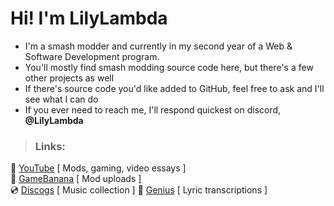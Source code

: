 # Hi! I'm LilyLambda 

- I'm a smash modder and currently in my second year of a Web & Software Development program.
- You'll mostly find smash modding source code here, but there's a few other projects as well
- If there's source code you'd like added to GitHub, feel free to ask and I'll see what I can do
- If you ever need to reach me, I'll respond quickest on discord, **@LilyLambda**

>### Links:
🎥 [YouTube](https://www.youtube.com/@LilyLambda) [ Mods, gaming, video essays ]  
🍌 [GameBanana](https://gamebanana.com/members/2056543) [ Mod uploads ]  
💿 [Discogs](https://www.discogs.com/user/lilylambda) [ Music collection ]
📄 [Genius](https://genius.com/LilyLambda) [ Lyric transcriptions ]  
